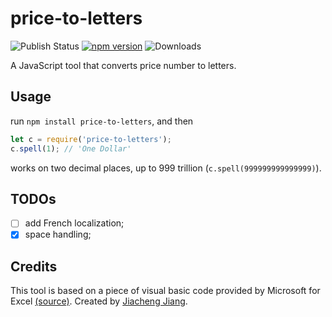 # price-to-letters
![Publish Status](https://github.com/ajaxjiang96/price-to-letters/actions/workflows/npm-publish.yml/badge.svg)
[![npm version](https://badge.fury.io/js/price-to-letters.svg)](https://badge.fury.io/js/price-to-letters)
![Downloads](https://img.shields.io/npm/dt/price-to-letters)

A JavaScript tool that converts price number to letters.

## Usage

run `npm install price-to-letters`, and then

```javascript
let c = require('price-to-letters');
c.spell(1); // 'One Dollar'
```

works on two decimal places, up to 999 trillion (`c.spell(999999999999999)`).

## TODOs
- [ ] add French localization;
- [x] space handling;

## Credits
This tool is based on a piece of visual basic code provided by Microsoft for Excel [(source)](https://support.microsoft.com/en-in/help/213360/how-to-convert-a-numeric-value-into-english-words-in-excel). Created by [Jiacheng Jiang](http://ajaxjiang96.com).
